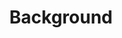 ---
title: "Background"
contributors:
  - "Editor: Your Name"
  - "Reviewer: Contributor Name"
keywords:
  - example
  - placeholder
---
